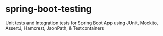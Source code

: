 # spring-boot-testing
 Unit tests and Integration tests for Spring Boot App using JUnit, Mockito, AssertJ, Hamcrest, JsonPath, & Testcontainers

